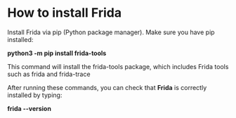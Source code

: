 # How to install Frida


Install Frida via pip (Python package manager). Make sure you have pip installed:

**python3 -m pip install frida-tools**

This command will install the frida-tools package, which includes Frida tools such as frida and frida-trace

After running these commands, you can check that **Frida** is correctly installed by typing:

**frida --version**

